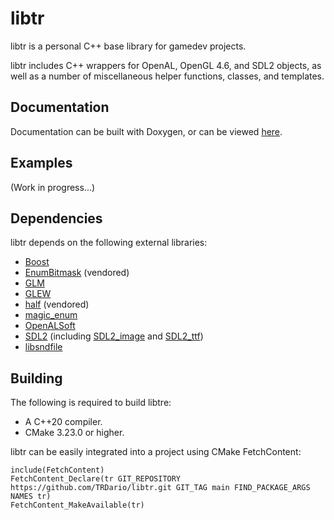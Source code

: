 # libtr
libtr is a personal C++ base library for gamedev projects.

libtr includes C++ wrappers for OpenAL, OpenGL 4.6, and SDL2 objects, as well as a number of miscellaneous helper functions, classes, and templates.

## Documentation ##

Documentation can be built with Doxygen, or can be viewed [here](https://trdario.github.io/libtr/).

## Examples ##

(Work in progress...)

## Dependencies ##
libtr depends on the following external libraries:
- [Boost](https://www.boost.org/)
- [EnumBitmask](https://github.com/Reputeless/EnumBitmask) (vendored)
- [GLM](https://github.com/g-truc/glm)
- [GLEW](https://glew.sourceforge.net/)
- [half](https://sourceforge.net/projects/half/files/half/) (vendored)
- [magic_enum](https://github.com/Neargye/magic_enum)
- [OpenALSoft](https://github.com/kcat/openal-soft)
- [SDL2](https://github.com/libsdl-org/SDL) (including [SDL2_image](https://github.com/libsdl-org/SDL_image) and [SDL2_ttf](https://github.com/libsdl-org/SDL_ttf))
- [libsndfile](https://github.com/libsndfile/libsndfile)

## Building ##
The following is required to build libtre:
- A C++20 compiler.
- CMake 3.23.0 or higher.

libtr can be easily integrated into a project using CMake FetchContent:
```
include(FetchContent)
FetchContent_Declare(tr GIT_REPOSITORY https://github.com/TRDario/libtr.git GIT_TAG main FIND_PACKAGE_ARGS NAMES tr)
FetchContent_MakeAvailable(tr)
```